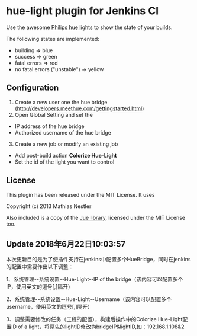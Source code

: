 # hue-light plugin for Jenkins CI

Use the awesome [Philips hue lights](https://www.meethue.com) to show the state of your builds.

The following states are implemented:

* building => blue
* success => green
* fatal errors => red
* no fatal errors ("unstable") => yellow


## Configuration

1. Create a new user one the hue bridge (http://developers.meethue.com/gettingstarted.html)
2. Open Global Setting and set the
  * IP address of the hue bridge
  * Authorized username of the hue bridge
3. Create a new job or modify an existing job
  * Add post-build action **Colorize Hue-Light**
  * Set the id of the light you want to control


## License

This plugin has been released under the MIT License. It uses

Copyright (c) 2013 Mathias Nestler

Also included is a copy of the [Jue library](https://github.com/Q42/Jue), licensed under the MIT License too.

## Update  2018年6月22日10:03:57

本次更新目的是为了使插件支持在jenkins中配置多个HueBridge，同时在jenkins的配置中需要作出以下调整：

1、系统管理--系统设置--Hue-Light--IP of the bridge（该内容可以配置多个IP，使用英文的逗号[,]隔开）

2、系统管理--系统设置--Hue-Light--Username（该内容可以配置多个username，使用英文的逗号[,]隔开）

3、调整需要修改的任务（工程的配置），构建后操作中的Colorize Hue-Light配置ID of a light，将原先的lightID修改为bridgeIP&lightID,如：192.168.1.108&2
